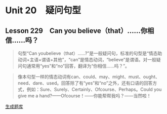 ﻿ # Unit 20　疑问句型
 ## Lesson 229　Can you believe（that）……你相信……吗？
 
> 句型“Can youbelieve（that）……?”是一般疑问句，标准的句型是“情态助动词+主语+谓语+其他”，“can”是情态动词，“believe”是谓语。对一般疑问句通常用“yes”和“no”回答，翻译为“你相信……吗？”。

> 像本句型一样的情态动词有can、could、may、might、must、ought、need、dare、used。回答除了有“yes”和“no”之外，还有口语的回答方式，例如：Sure、Surely、Certainly、Ofcourse、Perhaps。Could you give me a hand?——Ofcourse！——你能帮帮我吗？——当然啦！


 [生成题库](./sentence/f229.json)